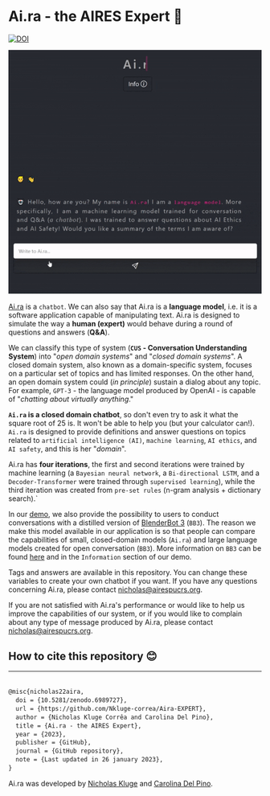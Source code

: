 # Ai.ra - the AIRES Expert 🤖

[![DOI](https://zenodo.org/badge/499891032.svg)](https://zenodo.org/badge/latestdoi/499891032)

![image-gif](assets/gif_demo.gif)

[Ai.ra](http://aira-expert-en.airespucrs.org/) is a `chatbot`. We can also say that Ai.ra is a **language model**, i.e. it is a software application capable of manipulating text. Ai.ra is designed to simulate the way a **human (expert)** would behave during a round of questions and answers (**Q&A**).

We can classify this type of system (**`CUS` - Conversation Understanding System**) into "_open domain systems_" and "_closed domain systems_". A closed domain system, also known as a domain-specific system, focuses on a particular set of topics and has limited responses. On the other hand, an open domain system could (_in principle_) sustain a dialog about any topic. For example, `GPT-3` - the language model produced by OpenAI - is capable of "_chatting about virtually anything_."

**`Ai.ra` is a closed domain chatbot**, so don't even try to ask it what the square root of 25 is. It won't be able to help you (but your calculator can!). `Ai.ra` is designed to provide definitions and answer questions on topics related to `artificial intelligence (AI)`, `machine learning`, `AI ethics`, and `AI safety`, and this is her "_domain_".

Ai.ra has **four iterations**, the first and second iterations were trained by machine learning (a `Bayesian neural network`, a `Bi-directional LSTM`, and a `Decoder-Transformer` were trained through `supervised learning`), while the third iteration was created from `pre-set rules` (n-gram analysis + dictionary search).`

In our [demo](https://aira-expert.herokuapp.com/), we also provide the possibility to users to conduct conversations with a distilled version of [BlenderBot 3](https://geo-not-available.blenderbot.ai/) (`BB3`). The reason we make this model available in our application is so that people can compare the capabilities of small, closed-domain models (`Ai.ra`) and large language models created for open conversation (`BB3`). More information on `BB3` can be found [here](https://github.com/facebookresearch/ParlAI/blob/main/parlai/zoo/bb3/model_card.md) and in the `Information` section of our demo.

Tags and answers are available in this repository. You can change these variables to create your own chatbot if you want. If you have any questions concerning Ai.ra, please contact [nicholas@airespucrs.org](mailto:nicholas@airespucrs.org).

If you are not satisfied with Ai.ra's performance or would like to help us improve the capabilities of our system, or if you would like to complain about any type of message produced by Ai.ra, please contact [nicholas@airespucrs.org](mailto:nicholas@airespucrs.org).

## How to cite this repository 😊

---

```latex

@misc{nicholas22aira,
  doi = {10.5281/zenodo.6989727},
  url = {https://github.com/Nkluge-correa/Aira-EXPERT},
  author = {Nicholas Kluge Corrêa and Carolina Del Pino},
  title = {Ai.ra - the AIRES Expert},
  year = {2023},
  publisher = {GitHub},
  journal = {GitHub repository},
  note = {Last updated in 26 january 2023},
}

```

Ai.ra was developed by [Nicholas Kluge](https://nkluge-correa.github.io/) and [Carolina Del Pino](http://lattes.cnpq.br/6291330432531578).
